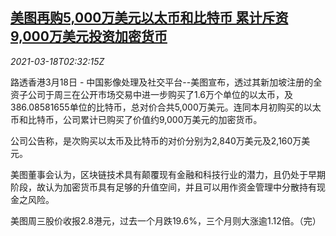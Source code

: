 <!--1616035996000-->
[美图再购5,000万美元以太币和比特币 累计斥资9,000万美元投资加密货币](https://cn.reuters.com/article/meitu-cryptocurrency-investment-0318-idCNKBS2BA06X)
------

<div><i>2021-03-18T02:32:15Z</i></div><p>路透香港3月18日 - 中国影像处理及社交平台--美图宣布，透过其新加坡注册的全资子公司于周三在公开市场交易中进一步购买了1.6万个单位的以太币，及386.08581655单位的比特币，总对价合共5,000万美元。连同本月初购买的以太币和比特币，公司累计已购买了价值约9,000万美元的加密货币。</p><p>公司公告称，是次购买以太币及比特币的对价分别为2,840万美元及2,160万美元。</p><p>美图董事会认为，区块链技术具有颠覆现有金融和科技行业的潜力，且仍处于早期阶段，故认为加密货币具有足够的升值空间，并且可以用作资金管理中分散持有现金之风险。</p><p>美图周三股价收报2.8港元，过去一个月跌19.6%，三个月则大涨逾1.12倍。（完）</p>
